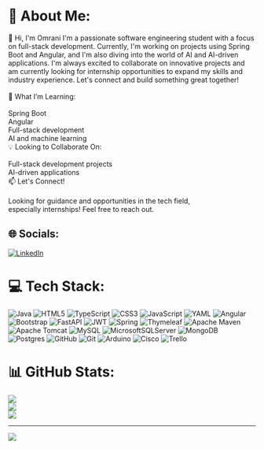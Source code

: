 # 💫 About Me:
👋 Hi, I'm Omrani I'm a passionate software engineering student with a focus on full-stack development. Currently, I'm working on projects using Spring Boot and Angular, and I'm also diving into the world of AI and AI-driven applications. I'm always excited to collaborate on innovative projects and am currently looking for internship opportunities to expand my skills and industry experience. Let's connect and build something great together!<br><br>🌱 What I’m Learning:<br><br>Spring Boot<br>Angular<br>Full-stack development<br>AI and machine learning<br>💡 Looking to Collaborate On:<br><br>Full-stack development projects<br>AI-driven applications<br>📫 Let's Connect!<br><br>Looking for guidance and opportunities in the tech field,<br> especially internships! Feel free to reach out.


## 🌐 Socials:
[![LinkedIn](https://img.shields.io/badge/LinkedIn-%230077B5.svg?logo=linkedin&logoColor=white)](linkedin.com/in/mohamed-omrani-306015260) 

# 💻 Tech Stack:
![Java](https://img.shields.io/badge/java-%23ED8B00.svg?style=for-the-badge&logo=openjdk&logoColor=white) ![HTML5](https://img.shields.io/badge/html5-%23E34F26.svg?style=for-the-badge&logo=html5&logoColor=white) ![TypeScript](https://img.shields.io/badge/typescript-%23007ACC.svg?style=for-the-badge&logo=typescript&logoColor=white) ![CSS3](https://img.shields.io/badge/css3-%231572B6.svg?style=for-the-badge&logo=css3&logoColor=white) ![JavaScript](https://img.shields.io/badge/javascript-%23323330.svg?style=for-the-badge&logo=javascript&logoColor=%23F7DF1E) ![YAML](https://img.shields.io/badge/yaml-%23ffffff.svg?style=for-the-badge&logo=yaml&logoColor=151515) ![Angular](https://img.shields.io/badge/angular-%23DD0031.svg?style=for-the-badge&logo=angular&logoColor=white) ![Bootstrap](https://img.shields.io/badge/bootstrap-%238511FA.svg?style=for-the-badge&logo=bootstrap&logoColor=white) ![FastAPI](https://img.shields.io/badge/FastAPI-005571?style=for-the-badge&logo=fastapi) ![JWT](https://img.shields.io/badge/JWT-black?style=for-the-badge&logo=JSON%20web%20tokens) ![Spring](https://img.shields.io/badge/spring-%236DB33F.svg?style=for-the-badge&logo=spring&logoColor=white) ![Thymeleaf](https://img.shields.io/badge/Thymeleaf-%23005C0F.svg?style=for-the-badge&logo=Thymeleaf&logoColor=white) ![Apache Maven](https://img.shields.io/badge/Apache%20Maven-C71A36?style=for-the-badge&logo=Apache%20Maven&logoColor=white) ![Apache Tomcat](https://img.shields.io/badge/apache%20tomcat-%23F8DC75.svg?style=for-the-badge&logo=apache-tomcat&logoColor=black) ![MySQL](https://img.shields.io/badge/mysql-4479A1.svg?style=for-the-badge&logo=mysql&logoColor=white) ![MicrosoftSQLServer](https://img.shields.io/badge/Microsoft%20SQL%20Server-CC2927?style=for-the-badge&logo=microsoft%20sql%20server&logoColor=white) ![MongoDB](https://img.shields.io/badge/MongoDB-%234ea94b.svg?style=for-the-badge&logo=mongodb&logoColor=white) ![Postgres](https://img.shields.io/badge/postgres-%23316192.svg?style=for-the-badge&logo=postgresql&logoColor=white) ![GitHub](https://img.shields.io/badge/github-%23121011.svg?style=for-the-badge&logo=github&logoColor=white) ![Git](https://img.shields.io/badge/git-%23F05033.svg?style=for-the-badge&logo=git&logoColor=white) ![Arduino](https://img.shields.io/badge/-Arduino-00979D?style=for-the-badge&logo=Arduino&logoColor=white) ![Cisco](https://img.shields.io/badge/cisco-%23049fd9.svg?style=for-the-badge&logo=cisco&logoColor=black) ![Trello](https://img.shields.io/badge/Trello-%23026AA7.svg?style=for-the-badge&logo=Trello&logoColor=white)
# 📊 GitHub Stats:
![](https://github-readme-stats.vercel.app/api?username=Omrani7&theme=dark&hide_border=true&include_all_commits=false&count_private=false)<br/>
![](https://github-readme-streak-stats.herokuapp.com/?user=Omrani7&theme=dark&hide_border=true)<br/>
![](https://github-readme-stats.vercel.app/api/top-langs/?username=Omrani7&theme=dark&hide_border=true&include_all_commits=false&count_private=false&layout=compact)

---
[![](https://visitcount.itsvg.in/api?id=Omrani7&icon=0&color=0)](https://visitcount.itsvg.in)
